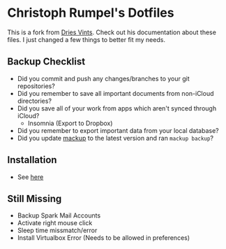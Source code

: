 # Christoph Rumpel's Dotfiles

This is a fork from [Dries Vints](https://github.com/driesvints/dotfiles). Check out his documentation about these files. I just changed a few things to better fit my needs.

## Backup Checklist

- Did you commit and push any changes/branches to your git repositories?
- Did you remember to save all important documents from non-iCloud directories?
- Did you save all of your work from apps which aren't synced through iCloud?
    + Insomnia (Export to Dropbox)
- Did you remember to export important data from your local database?
- Did you update [mackup](https://github.com/lra/mackup) to the latest version and ran `mackup backup`?

## Installation

- See [here](https://github.com/driesvints/dotfiles)

## Still Missing

- Backup Spark Mail Accounts
- Activate right mouse click
- Sleep time missmatch/error
- Install Virtualbox Error (Needs to be allowed in preferences)
